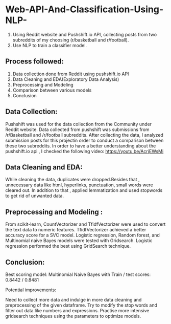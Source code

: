 # Web-API-And-Classification-Using-NLP-

1. Using Reddit website and Pushshift.io API, collecting posts from two subreddits of my choosing (r/basketball and r/football).
2. Use NLP to train a classifier model.

## Process followed:

1. Data collection done from Reddit using pushshift.io API
2. Data Cleaning and EDA(Exploratory Data Analysis)
3. Preprocessing and Modeling 
4. Comparison between various models
5. Conclusion

## Data Collection:

Pushshift was used for the data collection from the Community under Reddit website.
Data collected from pushshift was submissions from /r/Basketball and /r/football subreddits. 
After collecting the data, I analyzed submission posts for this projectin order to conduct a  comparison between these two subreddits.
In order to have a better understanding about the pushshift.io api , I checked the following video:
https://youtu.be/AcrjEWsMi

## Data Cleaning and EDA:

While cleaning the data, duplicates were dropped.Besides that , unnecessary data like  html, hyperlinks, punctuation, small words were cleared out. In addition to that , applied lemmatization and used stopwords to get rid of unwanted data. 

## Preprocessing and Modeling :

From scikit-learn, CountVectorizer and TfidfVectorizer were used to convert the text data to numeric features. TfidfVectorizer achieved a better accuracy score for a SVC model. Logistic regression, Random forest, and Multinomial naive Bayes models were tested with Gridsearch. Logistic regression performed the best using GridSearch technique.

## Conclusion:

Best scoring model: Multinomial Naive Bayes with Train / test scores: 0.8442 / 0.8481

Potential improvements:

Need to collect more data and indulge in more data cleaning and preprocessing of the given dataframe. 
Try to modify the stop words and filter out data like numbers and expressions. Practise more intensive gridsearch techniques using the parameters to optimize models.